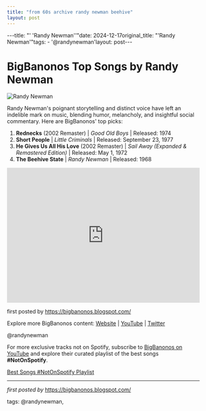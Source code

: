 ```yaml
---
title: "from 60s archive randy newman beehive"
layout: post
---
```

---title: "' 'Randy Newman''"date: 2024-12-17original_title: "'Randy Newman'"tags:  - '@randynewman'layout: post---<h1>BigBanonos Top Songs by Randy Newman</h1><img alt="Randy Newman" src="https://www.nonesuch.com/sites/g/files/g2000014771/files/styles/album_detail__545___545_/public/2022-07/RANDY%2520NEWMAN%2520The%2520Randy%2520Newman%2520Songbook.jpg?itok=zhCxvL8L" /> <p>Randy Newman's poignant storytelling and distinct voice have left an indelible mark on music, blending humor, melancholy, and insightful social commentary. Here are BigBanonos' top picks:</p> <ol> <li><strong>Rednecks</strong> (2002 Remaster) | <em>Good Old Boys</em> | Released: 1974</li> <li><strong>Short People</strong> | <em>Little Criminals</em> | Released: September 23, 1977</li> <li><strong>He Gives Us All His Love</strong> (2002 Remaster) | <em>Sail Away (Expanded & Remastered Edition)</em> | Released: May 1, 1972</li> <li><strong>The Beehive State</strong> | <em>Randy Newman</em> | Released: 1968</li></ol> <div> <iframe allow="autoplay; clipboard-write; encrypted-media; fullscreen; picture-in-picture" allowfullscreen="" frameborder="0" height="352" loading="lazy" src="https://open.spotify.com/embed/playlist/1HBxJIYQf83iJOuEpzFuUa?utm_source=generator" width="100%"></iframe></div> <p>first posted by <a href="https://bigbanonos.blogspot.com/">https://bigbanonos.blogspot.com/</a></p> <div> <p>Explore more BigBanonos content: <a href="https://bigbanonos.blogspot.com/">Website</a> | <a href="https://www.youtube.com/@BigBanonos">YouTube</a> | <a href="https://x.com/bigbanonos">Twitter</a></p></div> <!--Tags--><p>@randynewman</p><!--Subscribe and Playlist Links--><div>    <p>For more exclusive tracks not on Spotify, subscribe to <a href="https://www.youtube.com/@BigBanonos" target="_blank">BigBanonos on YouTube</a> and explore their curated playlist of the best songs <strong>#NotOnSpotify</strong>.</p>    <p><a href="https://www.youtube.com/playlist?list=PLtuNtuTatqI0kFahUCbtbfenC_ET5O_tr" target="_blank">Best Songs #NotOnSpotify Playlist<br /></a></p></div><hr /><p><em>first posted by</em> <a href="https://bigbanonos.blogspot.com/" rel="noopener" target="_new">https://bigbanonos.blogspot.com/</a></p><p>tags: @randynewman,</p>